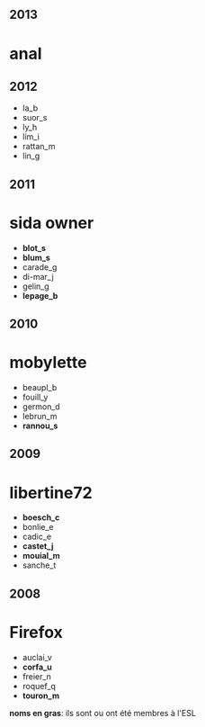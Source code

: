 2013
----

anal
====

2012
----

- la_b
- suor_s
- ly_h
- lim_i
- rattan_m
- lin_g

2011
----

sida owner
==========

- **blot_s**
- **blum_s**
- carade_g
- di-mar_j
- gelin_g
- **lepage_b**

2010
----

mobylette
=========

- beaupl_b
- fouill_y
- germon_d
- lebrun_m
- **rannou_s**

2009
----

libertine72
===========

- **boesch_c**
- bonlie_e
- cadic_e
- **castet_j**
- **mouial_m**
- sanche_t

2008
----

Firefox
=======

- auclai_v 
- **corfa_u**
- freier_n
- roquef_q
- **touron_m**

**noms en gras**: ils sont ou ont été membres à l'ESL

